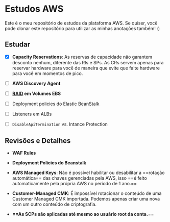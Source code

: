 # Estudos AWS
Este é o meu repositório de estudos da plataforma AWS. Se quiser, você pode clonar este repositório para utilizar as minhas anotações também! :)


## Estudar
- [x] **Capacity Reservations**: As reservas de capacidade não garantem desconto nenhum, diferente das RIs e SPs. As CRs servem apenas para reservar hardware para você de maneira que evite que falte hardware para você em momentos de pico.

- [ ] **AWS Discovery Agent**

- [ ] **[RAID](https://docs.aws.amazon.com/pt_br/ebs/latest/userguide/raid-config.html) em Volumes EBS**

- [ ] Deployment policies do Elastic BeanStalk

- [ ] Listeners em ALBs

- [ ] `DisableApiTermination` vs. Intance Protection

## Revisões e Detalhes

- **WAF Rules**

- **Deployment Policies do Beanstalk**

- **AWS Managed Keys**: Não é possível habilitar ou desabilitar a ==rotação automática== das chaves gerenciadas pela AWS, isso ==é feito automaticamente pela própria AWS no período de 1 ano.==

- **Customer-Managed CMK**: É impossível rotacionar o conteúdo de uma Customer Managed CMK importada. Podemos apenas criar uma nova com um outro conteúdo de criptografia.

- **==As SCPs são aplicadas até mesmo ao usuário root da conta.**==
